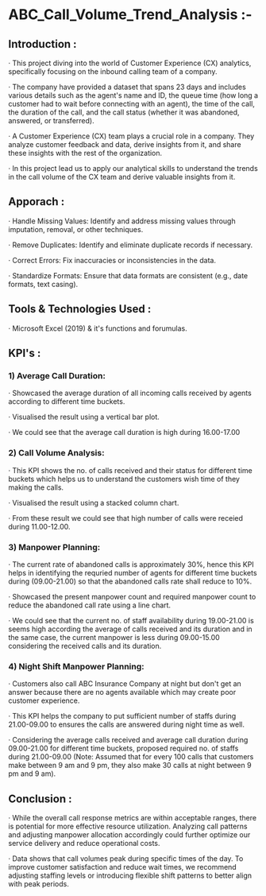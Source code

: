 # ABC_Call_Volume_Trend_Analysis :-

## Introduction :

· This project diving into the world of Customer Experience (CX) analytics, specifically focusing on the inbound calling team of a company. 

· The company have provided a dataset that spans 23 days and includes various details such as the agent's name and ID, the queue time (how long a customer had to wait before connecting with an agent), the time of the call, the duration of the call, and the call status (whether it was abandoned, answered, or transferred).

· A Customer Experience (CX) team plays a crucial role in a company. They analyze customer feedback and data, derive insights from it, and share these insights with the rest of the organization.

· In this project lead us to apply our analytical skills to understand the trends in the call volume of the CX team and derive valuable insights from it.

## Apporach :

· Handle Missing Values: Identify and address missing values through imputation, removal, or other techniques.

· Remove Duplicates: Identify and eliminate duplicate records if necessary.

· Correct Errors: Fix inaccuracies or inconsistencies in the data.

· Standardize Formats: Ensure that data formats are consistent (e.g., date formats, text casing).

## Tools & Technologies Used :

· Microsoft Excel (2019) & it's functions and forumulas.

## KPI's :

### 1) Average Call Duration:

· Showcased the average duration of all incoming calls received by agents according to different time buckets.

· Visualised the result using a vertical bar plot.

· We could see that the average call duration is high during 16.00-17.00

### 2) Call Volume Analysis:

· This KPI shows the no. of calls received and their status for different time buckets which helps us to understand the customers wish time of they making the calls.

· Visualised the result using a stacked column chart.

· From these result we could see that high number of calls were receied during 11.00-12.00.

### 3) Manpower Planning:

· The current rate of abandoned calls is approximately 30%, hence this KPI helps in identifying the requried number of agents for different time buckets during (09.00-21.00) so that the abandoned calls rate shall reduce to 10%.

· Showcased the present manpower count and required manpower count to reduce the abandoned call rate using a line chart.

· We could see that the current no. of staff availability during 19.00-21.00 is seems high according the average of calls received and its duration and in the same case, the current manpower is less during 09.00-15.00 considering the received calls and its duration.

### 4) Night Shift Manpower Planning:

· Customers also call ABC Insurance Company at night but don't get an answer because there are no agents available which may create poor customer experience.

· This KPI helps the company to put sufficient number of staffs during 21.00-09.00 to ensures the calls are answered during night time as well.

· Considering the average calls received and average call duration during 09.00-21.00 for different time buckets, proposed required no. of staffs during 21.00-09.00 (Note: Assumed that for every 100 calls that customers make between 9 am and 9 pm, they also make 30 calls at night between 9 pm and 9 am).

## Conclusion :

· While the overall call response metrics are within acceptable ranges, there is potential for more effective resource utilization. Analyzing call patterns and adjusting manpower allocation accordingly could further optimize our service delivery and reduce operational costs.

· Data shows that call volumes peak during specific times of the day. To improve customer satisfaction and reduce wait times, we recommend adjusting staffing levels or introducing flexible shift patterns to better align with peak periods.
